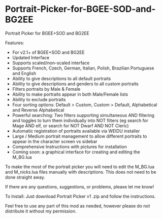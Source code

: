 # Portrait-Picker-for-BGEE-SOD-and-BG2EE
Portrait Picker for BGEE+SOD and BG2EE

Features:

- For v2.1+ of BGEE+SOD and BG2EE
- Updated Interface
- Supports scaled/non-scaled interface
- Supports French, Czech, German, Italian, Polish, Brazilian Portuguese and English
- Ability to give descriptions to all default portraits
- Ability to give descriptions and genders to all custom portraits
- Filters portraits by Male & Female
- Ability to make portraits appear in both Male/Female lists
- Ability to exclude portraits
- Four sorting options: Default > Custom, Custom > Default, Alphabetical and Reverse Alphabetical
- Powerful searching: Two filters supporting simultaneous AND filtering and toggles to turn them individually into NOT filters (eg search for Mage AND elf, or search for NOT Dwarf AND NOT Cleric)
- Automatic registration of portraits available via WEIDU installer
- Large / Medium portrait management to allow different portraits to appear in the character screen vs sidebar
- Comprehensive Instructions with pictures for installation
- Coming soon: a graphical interface for creating and editing the M_BG.lua


To make the most of the portrait picker you will need to edit the M_BG.lua and M_nicks.lua files manually with descriptions. This does not need to be done straight away.

If there are any questions, suggestions, or problems, please let me know!

To Install: Just download Portrait Picker v1 .zip and follow the instructions. 

Feel free to use any part of this mod as needed, however please do not distribute it without my permission.
